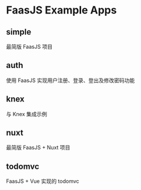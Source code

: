 # FaasJS Example Apps

## simple

最简版 FaasJS 项目

## auth

使用 FaasJS 实现用户注册、登录、登出及修改密码功能

## knex

与 Knex 集成示例

## nuxt

最简版 FaasJS + Nuxt 项目

## todomvc

FaasJS + Vue 实现的 todomvc

